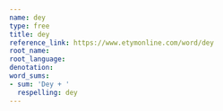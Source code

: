 ```yaml
---
name: dey
type: free
title: dey
reference_link: https://www.etymonline.com/word/dey
root_name: 
root_language: 
denotation: 
word_sums:
- sum: 'Dey + '
  respelling: dey
---
```

